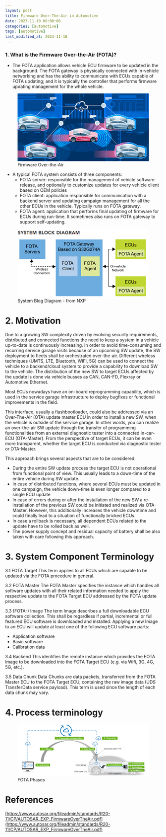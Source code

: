 ```yaml
---
layout: post
title: Firmware Over-The-Air in Automotive
date: 2023-11-10 00:00:00
categories: [automotive]
tags: [automotive]
last_modified_at: 2023-11-10
---
```


### 1. What is the Firmware Over-the-Air (FOTA)?

* The FOTA application allows vehicle ECU firmware to be updated in the background. The FOTA gateway is physically connected with in-vehicle networking and has the ability to communicate with ECUs capable of FOTA updating; and it is typically the controller that performs firmware updating management for the whole vehicle.

<figure>
  <img src="/assets/img/blogs/automotive/FOTA/car-fota.png" alt="FOTA in automotive">
  <figcaption>Firmware Over-the-Air</figcaption>
</figure>

* A typical FOTA system consists of three components:
  * FOTA server: responsible for the management of vehicle software release, and optionally to customize updates for every vehicle client based on OEM policies
  * FOTA client: application responsible for communication with a backend server and updating campaign management for all the other ECUs in the vehicle. Typically runs on FOTA gateway.
  * FOTA agent: application that performs final updating of firmware for ECUs during run-time. It sometimes also runs on FOTA gateway to support self-updating.

<figure>
  <img src="/assets/img/blogs/automotive/FOTA/system-block-diagram.png" alt="System Blog Diagram">
  <figcaption>System Blog Diagram - from NXP</figcaption>
</figure>

# 2. Motivation
Due to a growing SW complexity driven by evolving security requirements, distributed and connected functions the need to keep a system in a vehicle up-to-date is continuously increasing. In order to avoid time-consuming and recurring service garage visits because of an upcoming SW update, the SW deployment to fleets shall be orchestrated over-the-air. Different wireless techniques (UMTS, LTE, Bluetooth, WiFi, 5G) can be used to connect the vehicle to a backend/cloud system to provide a capability to download SW to the vehicle. The distribution of the new SW to target ECUs affected by the update is done via vehicle busses as CAN, CAN-FD, Flexray or Automotive Ethernet.

Most ECUs nowadays have an on-board reprogramming capability, which is used in the service garage infrastructure to deploy bugfixes or functional improvements in the field.

This interface, usually a flashbootloader, could also be addressed via an Over-The-Air (OTA) update master ECU in order to install a new SW, when the vehicle is outside of the service garage. In other words, you can realize an over-the-air SW update through the transfer of programming functionalities from an external diagnostic tester into a connected in-car-ECU (OTA-Master). From the perspective of target ECUs, it can be even more transparent, whether the target ECU is conducted via diagnostic tester or OTA-Master.

This approach brings several aspects that are to be considered:

 - During the entire SW update process the target ECU is not operational
   from functional point of view. This usually leads to a down-time of
   the entire vehicle during SW update.
 - In case of distributed functions, where several ECUs must be updated
   in one campaign, the vehicle down-time is even longer compared to a
   single ECU update
 - In case of errors during or after the installation of the new SW a
   re-installation of the previous SW could be initiated and realized
   via OTA-Master. However, this additionally increases the vehicle
   downtime and could finally lead to a situation of functionally
   bricked ECUs.
 - In case a rollback is necessary, all dependent ECUs related to the
   update have to be rolled back as well.
 - The power supply concept and residual capacity of battery shall be
   also taken with care following this approach.

# 3. System Component Terminology
3.1 FOTA Target 
This term applies to all ECUs which are capable to be updated via the FOTA procedure in general.

3.2 FOTA Master
The FOTA Master specifies the instance which handles all software updates with all their related information needed to apply the respective update to the FOTA Target ECU addressed by the FOTA update process.

3.3 (FOTA-) Image
The term Image describes a full downloadable ECU software collection. This shall be regardless if partial, incremental or full featured ECU software is downloaded and installed. Applying a new Image to an ECU will update at least one of the following ECU software parts:

 - Application software  
 - Basic software  
 - Calibration data

3.4 Backend
This identifies the remote instance which provides the FOTA Image to be downloaded into the FOTA Target ECU (e.g. via Wifi, 3G, 4G, 5G, etc.).

3.5 Data Chunk
Data Chunks are data packets, transferred from the FOTA Master ECU to the FOTA Target ECU, containing the raw image data (UDS TransferData service payload). This term is used since the length of each data chunk may vary.

# 4. Process terminology
<figure>
  <img src="/assets/img/blogs/automotive/FOTA/fota-phases.png" alt="FOTA Phases">
  <figcaption>FOTA Phases</figcaption>
</figure>

# References
[https://www.autosar.org/fileadmin/standards/R20-11/CP/AUTOSAR_EXP_FirmwareOverTheAir.pdf](https://www.autosar.org/fileadmin/standards/R20-11/CP/AUTOSAR_EXP_FirmwareOverTheAir.pdf)
